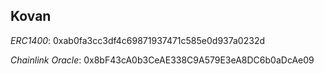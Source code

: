 ## Kovan

*ERC1400*: 0xab0fa3cc3df4c69871937471c585e0d937a0232d

*Chainlink Oracle*: 0x8bF43cA0b3CeAE338C9A579E3eA8DC6b0aDcAe09
